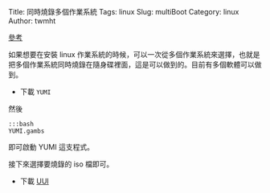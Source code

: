 Title: 同時燒錄多個作業系統
Tags: linux
Slug: multiBoot
Category: linux
Author: twmht


[參考](http://www.pendrivelinux.com/yumi-multiboot-usb-creator/)

如果想要在安裝 linux 作業系統的時候，可以一次從多個作業系統來選擇，也就是把多個作業系統同時燒錄在隨身碟裡面，這是可以做到的。目前有多個軟體可以做到。

* 下載 <code>YUMI</code>

然後

    :::bash
    YUMI.gambs

即可啟動 YUMI 這支程式。

接下來選擇要燒錄的 iso 檔即可。

* 下載 [UUI](http://www.pendrivelinux.com/universal-usb-installer-easy-as-1-2-3/#more-3827)

